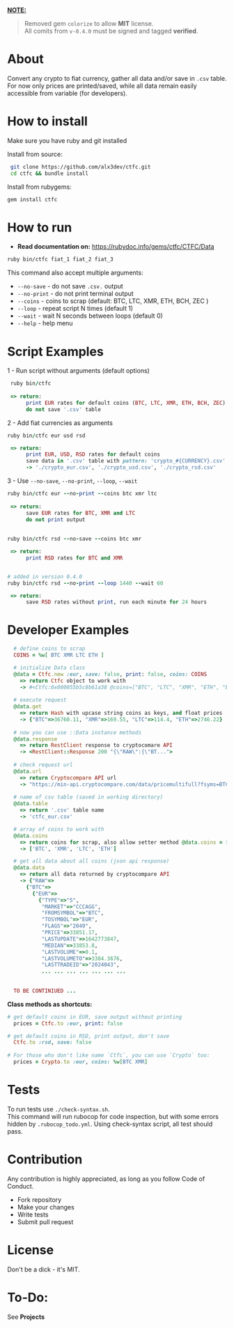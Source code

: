 [**NOTE:**](https://www.github.com/alx3dev/ctfc/LICENSE_DEPENDENCIES.md)
 >Removed gem `colorize` to allow **MIT** license.  
 >All comits from `v-0.4.0` must be signed and tagged **verified**.


# About
Convert any crypto to fiat currency, gather all data and/or save in `.csv` table.  
For now only prices are printed/saved, while all data remain easily accessible from variable (for developers).  
  
  
# How to install
Make sure you have ruby and git installed  

Install from source:
```bash
 git clone https://github.com/alx3dev/ctfc.git
 cd ctfc && bundle install
```  

Install from rubygems:

```bash
gem install ctfc
```
# How to run
  - **Read documentation on:** https://rubydoc.info/gems/ctfc/CTFC/Data  

```bash
ruby bin/ctfc fiat_1 fiat_2 fiat_3
```

This command also accept multiple arguments:

 - `--no-save`  - do not save `.csv.` output
 - `--no-print` - do not print terminal output
 - `--coins`    - coins to scrap (default: BTC, LTC, XMR, ETH, BCH, ZEC )
 - `--loop`     - repeat script N times (default 1)
 - `--wait`     - wait N seconds between loops (default 0)
 - `--help`     - help menu
  
  
# Script Examples
 1 - Run script without arguments (default options)  
 
```ruby
 ruby bin/ctfc 
 
 => return:  
      print EUR rates for default coins (BTC, LTC, XMR, ETH, BCH, ZEC)
      do not save '.csv' table 
```  
     
     
 2 - Add fiat currencies as arguments  

```ruby
ruby bin/ctfc eur usd rsd

 => return:  
      print EUR, USD, RSD rates for default coins 
      save data in '.csv' table with pattern: 'crypto_#{CURRENCY}.csv'
      -> './crypto_eur.csv', './crypto_usd.csv', './crypto_rsd.csv'
```

 3 - Use `--no-save`, `--no-print`, `--loop`, `--wait`
 
```ruby
ruby bin/ctfc eur --no-print --coins btc xmr ltc
 
 => return:
      save EUR rates for BTC, XMR and LTC
      do not print output  
  
  
ruby bin/ctfc rsd --no-save --coins btc xmr

 => return:
      print RSD rates for BTC and XMR


# added in version 0.4.0
ruby bin/ctfc rsd --no-print --loop 1440 --wait 60

 => return:
      save RSD rates without print, run each minute for 24 hours
```  

  
# Developer Examples
```ruby
  # define coins to scrap
  COINS = %w[ BTC XMR LTC ETH ]

  # initialize Data class  
  @data = Ctfc.new :eur, save: false, print: false, coins: COINS
    => return Ctfc object to work with
    -> #<Ctfc:0x000055b5c8b61a38 @coins=["BTC", "LTC", "XMR", "ETH", "BCH", "ZEC"], @fiat="EUR", @print=true, @save=true>
 
  # execute request
  @data.get
    => return Hash with upcase string coins as keys, and float prices
    -> {"BTC"=>36760.11, "XMR"=>169.55, "LTC"=>114.4, "ETH"=>2746.22}
  
  # now you can use ::Data instance methods
  @data.response
    => return RestClient response to cryptocomare API
    -> <RestClient::Response 200 "{\"RAW\":{\"BT...">
  
  # check request url 
  @data.url
    => return Cryptocompare API url
    -> "https://min-api.cryptocompare.com/data/pricemultifull?fsyms=BTC&fsyms=LTC&fsyms=XMR&fsyms=ETH&fsyms=BCH&fsyms=ZEC&tsyms=EUR"
  
  # name of csv table (saved in working directory)  
  @data.table
    => return '.csv' table name
    -> 'ctfc_eur.csv'

  # array of coins to work with
  @data.coins
    => return coins for scrap, also allow setter method @data.coins = [...]
    -> ['BTC', 'XMR', 'LTC', 'ETH']

  # get all data about all coins (json api response)
  @data.data
    => return all data returned by cryptocompare API
    -> {"RAW"=>
      {"BTC"=>
        {"EUR"=>
          {"TYPE"=>"5",
           "MARKET"=>"CCCAGG",
           "FROMSYMBOL"=>"BTC",
           "TOSYMBOL"=>"EUR",
           "FLAGS"=>"2049",
           "PRICE"=>33851.17,
           "LASTUPDATE"=>1642773847,
           "MEDIAN"=>33853.8,
           "LASTVOLUME"=>0.1,
           "LASTVOLUMETO"=>3384.3676,
           "LASTTRADEID"=>"2024043",
           ... ... ... ... ... ... ...
    
  
  TO BE CONTINIUED ...
```    

**Class methods as shortcuts:**

```ruby
# get default coins in EUR, save output without printing
  prices = Ctfc.to :eur, print: false

# get default coins in RSD, print output, don't save
  Ctfc.to :rsd, save: false
 
# For those who don't like name `Ctfc`, you can use `Crypto` too:
  prices = Crypto.to :eur, coins: %w[BTC XMR]
```  

# Tests
To run tests use `./check-syntax.sh`.  
This command will run rubocop for code inspection, but with some errors hidden by `.rubocop_todo.yml`. Using check-syntax script, all test should pass.


# Contribution
Any contribution is highly appreciated, as long as you follow Code of Conduct.

 - Fork repository
 - Make your changes
 - Write tests
 - Submit pull request  

# License
Don't be a dick - it's MIT.

# To-Do:
See **Projects**
